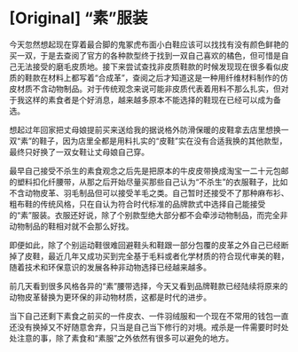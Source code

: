 # [Original] “素”服装


今天忽然想起现在穿着最合脚的鬼冢虎布面小白鞋应该可以找找有没有颜色鲜艳的买一双，于是去查阅了官方的各种款型终于找到一双自己喜欢的橘色，但可惜是自己无法接受的磨毛皮质地。接下来尝试查找非皮质鞋款的时候发现现在很多看似皮质的鞋款在材料上都写着“合成革”，查阅之后才知道这是一种用纤维材料制作的仿皮材质不含动物制品。对于传统观念来说可能非皮质代表着用料不那么扎实，但对于我这样的素食者是个好消息，越来越多原本不能选择的鞋现在已经可以成为备选。

想起过年回家把丈母娘提前买来送给我的据说格外防滑保暖的皮鞋拿去店里想换一双“素”的鞋子，因为店里全都是用料扎实的“皮鞋”实在没有合适我换的其他款型，最终只好换了一双女鞋让丈母娘自己穿。

最早自己接受不杀生的素食观念之后先是把原本的牛皮皮带换成淘宝一二十元包邮的塑料扣化纤腰带，从那之后开始尽量买那些自己认为“不杀生”的衣服鞋子，比如不含动物皮革、羽毛制品但可以接受羊毛之类。自己暂时还接受不了那种麻布衫、粗布鞋的传统风格，只在自认为符合时代标准的品牌款式中选择自己能接受的“素”服装。衣服还好说，除了个别款型绝大部分都不会牵涉动物制品，而完全非动物制品的鞋相对就不会那么好找。

即便如此，除了个别运动鞋很难回避鞋头和鞋跟一部分包覆的皮革之外自己已经断掉了皮鞋，最近几年又成功买到完全基于毛料或者化学材质的符合现代审美的鞋，随着技术和环保意识的发展各种非动物选择已经越来越多。

前几天看到很多风格各异的“素”腰带选择，今天又看到品牌鞋款已经陆续将原来的动物皮革替换为更环保的非动物材质，这都是时代的进步。

当下自己还剩下素食之前买的一件皮衣、一件羽绒服和一个现在不常用的钱包一直还没有换掉又不好随意舍弃，只当是自己当下修行的对境。戒杀是一件需要时时处处注意的事，除了素食和“素服”之外依然有很多可以避免的地方。
